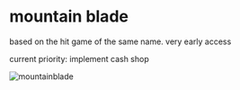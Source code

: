 # mountain blade

based on the hit game of the same name. very early access

current priority:
implement cash shop

![mountainblade](https://i.ibb.co/5WyVSp4/mountainblade-0-1-2.png)
